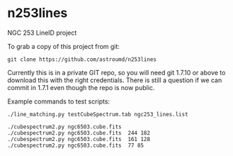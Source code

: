 # n253lines
NGC 253 LineID project

To grab a copy of this project from git:

    git clone https://github.com/astroumd/n253lines

Currently this is in a private GIT repo, so you will need git 1.7.10
or above to download this with the right credentials. 
There is still a question if we can commit in 1.7.1 even though
the repo is now public.



Example commands to test scripts:

    ./line_matching.py testCubeSpectrum.tab ngc253_lines.list

    ./cubespectrum2.py ngc6503.cube.fits
    ./cubespectrum2.py ngc6503.cube.fits  244 182
    ./cubespectrum2.py ngc6503.cube.fits  161 128
    ./cubespectrum2.py ngc6503.cube.fits  77 85


